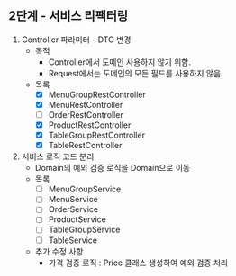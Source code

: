 ## 2단계 - 서비스 리팩터링

1. Controller 파라미터 - DTO 변경
    - 목적
        - Controller에서 도메인 사용하지 않기 위함.
        - Request에서는 도메인의 모든 필드를 사용하지 않음.
    - 목록
        - [x] MenuGroupRestController
        - [x] MenuRestController
        - [ ] OrderRestController
        - [x] ProductRestController
        - [x] TableGroupRestController
        - [x] TableRestController
2. 서비스 로직 코드 분리
    - Domain의 예외 검증 로직을 Domain으로 이동
    - 목록
        - [ ] MenuGroupService
        - [ ] MenuService
        - [ ] OrderService
        - [ ] ProductService
        - [ ] TableGroupService
        - [ ] TableService
    - 추가 수정 사항
        - 가격 검증 로직 : Price 클래스 생성하여 예외 검증 처리 
